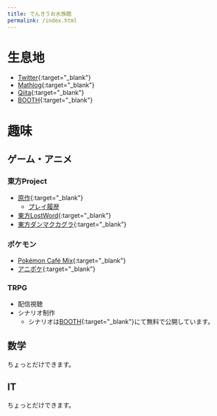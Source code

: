```yaml
---
title: でんきうお水族館
permalink: /index.html
---
```


# 生息地
- [Twitter](https://twitter.com/denkiuo604){:target="_blank"}
- [Mathlog](https://mathlog.info/users/718/articles){:target="_blank"}
- [Qiita](https://qiita.com/denkiuo604){:target="_blank"}
- [BOOTH](https://denkiuo.booth.pm/){:target="_blank"}

# 趣味

## ゲーム・アニメ

### 東方Project
- [原作](https://touhou-project.news/titles/){:target="_blank"}
    - [プレイ履歴](/th.html)
- [東方LostWord](https://touhoulostword.com/){:target="_blank"}
- [東方ダンマクカグラ](https://danmaku.jp/){:target="_blank"}

### ポケモン
- [Pokémon Café Mix](https://www.pokemon-cafe-mix.jp/){:target="_blank"}
- [アニポケ](https://www.tv-tokyo.co.jp/anime/pocketmonster/){:target="_blank"}

### TRPG
- 配信視聴
- シナリオ制作
    - シナリオは[BOOTH](https://denkiuo.booth.pm/){:target="_blank"}にて無料で公開しています。

## 数学
ちょっとだけできます。

## IT
ちょっとだけできます。
